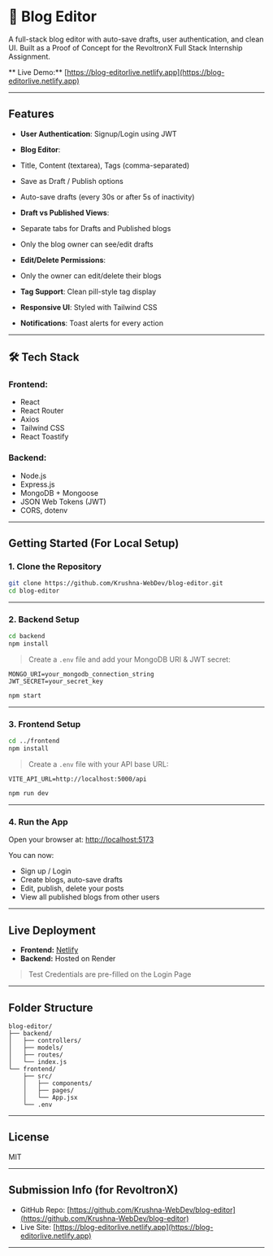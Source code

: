 # 🚀 Blog Editor

A full-stack blog editor with auto-save drafts, user authentication, and clean UI.
Built as a Proof of Concept for the RevoltronX Full Stack Internship Assignment.

** Live Demo:** [https://blog-editorlive.netlify.app](https://blog-editorlive.netlify.app)

---

##  Features

*  **User Authentication**: Signup/Login using JWT
*  **Blog Editor**:

  * Title, Content (textarea), Tags (comma-separated)
  * Save as Draft / Publish options
  * Auto-save drafts (every 30s or after 5s of inactivity)
*  **Draft vs Published Views**:

  * Separate tabs for Drafts and Published blogs
  * Only the blog owner can see/edit drafts
*  **Edit/Delete Permissions**:

  * Only the owner can edit/delete their blogs
*  **Tag Support**: Clean pill-style tag display
*  **Responsive UI**: Styled with Tailwind CSS
*  **Notifications**: Toast alerts for every action

---

## 🛠 Tech Stack

### Frontend:

* React
* React Router
* Axios
* Tailwind CSS
* React Toastify

### Backend:

* Node.js
* Express.js
* MongoDB + Mongoose
* JSON Web Tokens (JWT)
* CORS, dotenv

---

##  Getting Started (For Local Setup)

### 1. Clone the Repository

```bash
git clone https://github.com/Krushna-WebDev/blog-editor.git
cd blog-editor
```

---

### 2. Backend Setup

```bash
cd backend
npm install
```

> Create a `.env` file and add your MongoDB URI & JWT secret:

```env
MONGO_URI=your_mongodb_connection_string
JWT_SECRET=your_secret_key
```

```bash
npm start
```

---

### 3. Frontend Setup

```bash
cd ../frontend
npm install
```

> Create a `.env` file with your API base URL:

```env
VITE_API_URL=http://localhost:5000/api
```

```bash
npm run dev
```

---

### 4. Run the App

Open your browser at: [http://localhost:5173](http://localhost:5173)

You can now:

* Sign up / Login
* Create blogs, auto-save drafts
* Edit, publish, delete your posts
* View all published blogs from other users

---

## Live Deployment

* **Frontend:** [Netlify](https://blog-editorlive.netlify.app)
* **Backend:** Hosted on Render

> Test Credentials are pre-filled on the Login Page

---

##  Folder Structure

```
blog-editor/
├── backend/
│   ├── controllers/
│   ├── models/
│   ├── routes/
│   └── index.js
└── frontend/
    ├── src/
    │   ├── components/
    │   ├── pages/
    │   └── App.jsx
    └── .env
```

---

##  License

MIT

---

## Submission Info (for RevoltronX)

* GitHub Repo: [https://github.com/Krushna-WebDev/blog-editor](https://github.com/Krushna-WebDev/blog-editor)
* Live Site: [https://blog-editorlive.netlify.app](https://blog-editorlive.netlify.app)

---
